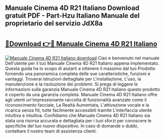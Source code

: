 ## Manuale Cinema 4D R21 Italiano Download gratuit PDF - Part-Hzu Italiano Manuale del proprietario del servizio JdX8a

# <h2><a href="http://df9gy1r.blite.top/?on=Manuale+Cinema+4D+R21+Italiano">🔗Download 👉🔴 Manuale Cinema 4D R21 Italiano</a></h2>

[![Manuale Cinema 4D R21 Italiano download](https://i.imgur.com/lujVjoI.png)](http://df9gy1r.blite.top/?on=Manuale+Cinema+4D+R21+Italiano)
Ciao e benvenuto nel manuale Dell'utente per il tuo Manuale Cinema 4D R21 Italiano appena implementato. Questa guida ha lo scopo di aiutarti a ottenere il massimo dal tuo Prodotto fornendo una panoramica completa delle sue caratteristiche, funzioni e vantaggi. Troverai istruzioni dettagliate per L'installazione, L'uso, la manutenzione e la risoluzione dei problemi. Si prega di leggere le informazioni sulla garanzia Manuale Cinema 4D R21 Italiano questo prodotto è coperto da una garanzia completa. Manuale Cinema 4D R21 Italiano offre agli utenti un'impressionante raccolta di funzionalità avanzate come il riconoscimento facciale, La Realtà Aumentata, L'attivazione vocale e la ricarica senza fili, tutte facilmente accessibili tramite L'interfaccia utente intuitiva e intuitiva. Confidiamo che Manuale Cinema 4D R21 Italiano sia stata una risorsa accurata e dettagliata per i tuoi sforzi per conoscere le specifiche del tuo nuovo dispositivo. In caso di domande o dubbi, contattare il nostro team di assistenza clienti.

